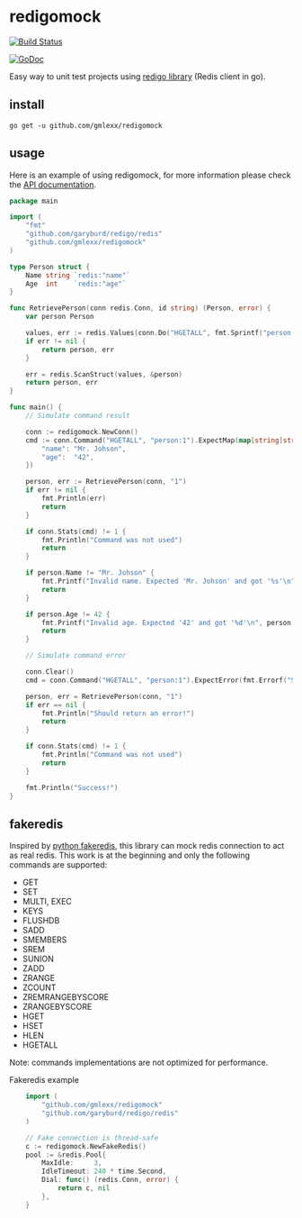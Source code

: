 redigomock
==========

[![Build Status](https://travis-ci.org/gmlexx/redigomock.svg)](https://travis-ci.org/gmlexx/redigomock)

[![GoDoc](https://godoc.org/github.com/gmlexx/redigomock?status.png)](https://godoc.org/github.com/gmlexx/redigomock)

Easy way to unit test projects using [redigo library](https://github.com/garyburd/redigo) (Redis client in go).

install
-------

```
go get -u github.com/gmlexx/redigomock
```

usage
-----

Here is an example of using redigomock, for more information please check the [API documentation](https://godoc.org/github.com/gmlexx/redigomock).

```go
package main

import (
	"fmt"
	"github.com/garyburd/redigo/redis"
	"github.com/gmlexx/redigomock"
)

type Person struct {
	Name string `redis:"name"`
	Age  int    `redis:"age"`
}

func RetrievePerson(conn redis.Conn, id string) (Person, error) {
	var person Person

	values, err := redis.Values(conn.Do("HGETALL", fmt.Sprintf("person:%s", id)))
	if err != nil {
		return person, err
	}

	err = redis.ScanStruct(values, &person)
	return person, err
}

func main() {
	// Simulate command result

	conn := redigomock.NewConn()
	cmd := conn.Command("HGETALL", "person:1").ExpectMap(map[string]string{
		"name": "Mr. Johson",
		"age":  "42",
	})

	person, err := RetrievePerson(conn, "1")
	if err != nil {
		fmt.Println(err)
		return
	}

	if conn.Stats(cmd) != 1 {
		fmt.Println("Command was not used")
		return
	}

	if person.Name != "Mr. Johson" {
		fmt.Printf("Invalid name. Expected 'Mr. Johson' and got '%s'\n", person.Name)
		return
	}

	if person.Age != 42 {
		fmt.Printf("Invalid age. Expected '42' and got '%d'\n", person.Age)
		return
	}

	// Simulate command error

	conn.Clear()
	cmd = conn.Command("HGETALL", "person:1").ExpectError(fmt.Errorf("Simulate error!"))

	person, err = RetrievePerson(conn, "1")
	if err == nil {
		fmt.Println("Should return an error!")
		return
	}

	if conn.Stats(cmd) != 1 {
		fmt.Println("Command was not used")
		return
	}

	fmt.Println("Success!")
}
```

fakeredis
---------

Inspired by [python fakeredis](https://github.com/jamesls/fakeredis), this library can mock redis connection to act as real redis.
This work is at the beginning and only the following commands are supported:
- GET
- SET
- MULTI, EXEC
- KEYS
- FLUSHDB
- SADD
- SMEMBERS
- SREM
- SUNION
- ZADD
- ZRANGE
- ZCOUNT
- ZREMRANGEBYSCORE
- ZRANGEBYSCORE
- HGET
- HSET
- HLEN
- HGETALL

Note: commands implementations are not optimized for performance.

Fakeredis example

```go
	import (
		"github.com/gmlexx/redigomock"
		"github.com/garyburd/redigo/redis"
	)

	// Fake connection is thread-safe
	c := redigomock.NewFakeRedis()
	pool := &redis.Pool{
		MaxIdle:     3,
		IdleTimeout: 240 * time.Second,
		Dial: func() (redis.Conn, error) {
			return c, nil
		},
	}
```

